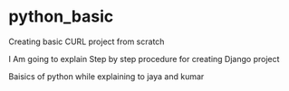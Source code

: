 # python_basic
Creating basic CURL project from scratch

I Am going to explain Step by step procedure for creating Django project

Baisics of python while explaining to jaya and kumar
